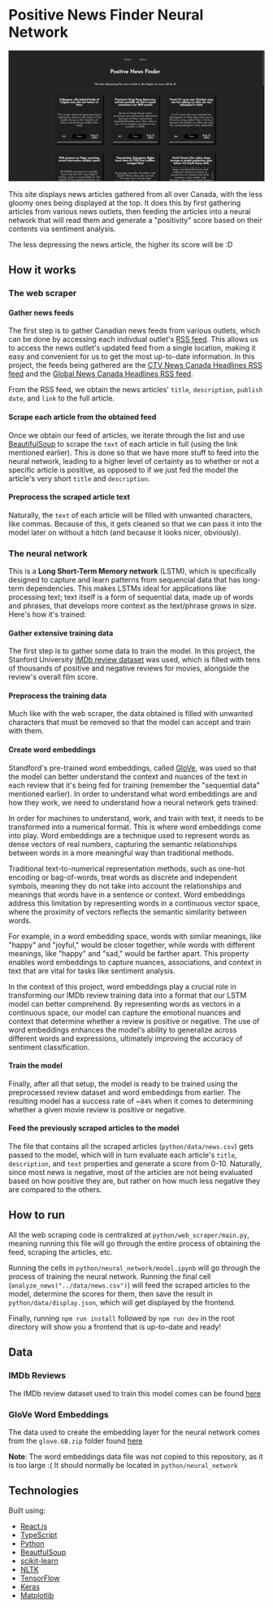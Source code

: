 # Positive News Finder Neural Network

![newspic](./src/assets/newspic.png)

This site displays news articles gathered from all over Canada, with the less gloomy ones being displayed at the top. It does this by first gathering articles from various news outlets, then feeding the articles into a neural network that will read them and generate a "positivity" score based on their contents via sentiment analysis.

The less depressing the news article, the higher its score will be :D

## How it works

### The web scraper

#### Gather news feeds

The first step is to gather Canadian news feeds from various outlets, which can be done by accessing each indivdual outlet's [RSS feed](https://en.wikipedia.org/wiki/RSS). This allows us to access the news outlet's updated feed from a single location, making it easy and convenient for us to get the most up-to-date information. In this project, the feeds being gathered are the [CTV News Canada Headlines RSS feed](https://www.ctvnews.ca/rss/ctvnews-ca-canada-public-rss-1.822284) and the [Global News Canada Headlines RSS feed](https://globalnews.ca/canada/feed/).

From the RSS feed, we obtain the news articles' `title`, `description`, `publish date`, and `link` to the full article.

#### Scrape each article from the obtained feed

Once we obtain our feed of articles, we iterate through the list and use [BeautifulSoup](https://pypi.org/project/beautifulsoup4/) to scrape the `text` of each article in full (using the link mentioned earlier). This is done so that we have more stuff to feed into the neural network, leading to a higher level of certainty as to whether or not a specific article is positive, as opposed to if we just fed the model the article's very short `title` and `description`.

#### Preprocess the scraped article text

Naturally, the `text` of each article will be filled with unwanted characters, like commas. Because of this, it gets cleaned so that we can pass it into the model later on without a hitch (and because it looks nicer, obviously).

### The neural network

This is a **Long Short-Term Memory network** (LSTM), which is specifically designed to capture and learn patterns from sequencial data that has long-term dependencies. This makes LSTMs ideal for applications like processing text; text itself is a form of sequential data, made up of words and phrases, that develops more context as the text/phrase grows in size. Here's how it's trained:

#### Gather extensive training data

The first step is to gather some data to train the model. In this project, the Stanford University [IMDb review dataset](http://ai.stanford.edu/~amaas/data/sentiment/) was used, which is filled with tens of thousands of positive and negative reviews for movies, alongside the review's overall film score.

#### Preprocess the training data

Much like with the web scraper, the data obtained is filled with unwanted characters that must be removed so that the model can accept and train with them.

#### Create word embeddings

Standford's pre-trained word embeddings, called [GloVe](https://nlp.stanford.edu/projects/glove/), was used so that the model can better understand the context and nuances of the text in each review that it's being fed for training (remember the "sequential data" mentioned earlier). In order to understand what word embeddings are and how they work, we need to understand how a neural network gets trained:

In order for machines to understand, work, and train with text, it needs to be transformed into a numerical format. This is where word embeddings come into play. Word embeddings are a technique used to represent words as dense vectors of real numbers, capturing the semantic relationships between words in a more meaningful way than traditional methods.

Traditional text-to-numerical representation methods, such as one-hot encoding or bag-of-words, treat words as discrete and independent symbols, meaning they do not take into account the relationships and meanings that words have in a sentence or context. Word embeddings address this limitation by representing words in a continuous vector space, where the proximity of vectors reflects the semantic similarity between words.

For example, in a word embedding space, words with similar meanings, like "happy" and "joyful," would be closer together, while words with different meanings, like "happy" and "sad," would be farther apart. This property enables word embeddings to capture nuances, associations, and context in text that are vital for tasks like sentiment analysis.

In the context of this project, word embeddings play a crucial role in transforming our IMDb review training data into a format that our LSTM model can better comprehend. By representing words as vectors in a continuous space, our model can capture the emotional nuances and context that determine whether a review is positive or negative. The use of word embeddings enhances the model's ability to generalize across different words and expressions, ultimately improving the accuracy of sentiment classification.

#### Train the model

Finally, after all that setup, the model is ready to be trained using the preprocessed review dataset and word embeddings from earlier. The resulting model has a success rate of ~`84%` when it comes to determining whether a given movie review is positive or negative.

#### Feed the previously scraped articles to the model

The file that contains all the scraped articles (`python/data/news.csv`) gets passed to the model, which will in turn evaluate each article's `title`, `description`, and `text` properties and generate a score from 0-10. Naturally, since most news is negative, most of the articles are not being evaluated based on how positive they are, but rather on how much less negative they are compared to the others.

## How to run

All the web scraping code is centralized at `python/web_scraper/main.py`, meaning running this file will go through the entire process of obtaining the feed, scraping the articles, etc.

Running the cells in `python/neural_network/model.ipynb` will go through the process of training the neural network. Running the final cell (`analyze_news("../data/news.csv")`) will feed the scraped articles to the model, determine the scores for them, then save the result in `python/data/display.json`, which will get displayed by the frontend.

Finally, running `npm run install` followed by `npm run dev` in the root directory will show you a frontend that is up-to-date and ready!

## Data

### IMDb Reviews

The IMDb review dataset used to train this model comes can be found [here](http://ai.stanford.edu/~amaas/data/sentiment/)

### GloVe Word Embeddings

The data used to create the embedding layer for the neural network comes from the `glove.6B.zip` folder found [here](https://nlp.stanford.edu/projects/glove/)

**Note**: The word embeddings data file was not copied to this repository, as it is too large :( It should normally be located in `python/neural_network`

## Technologies

Built using:

- [React.js](https://react.dev/)
- [TypeScript](https://www.typescriptlang.org/)
- [Python](https://www.python.org/)
- [BeautfulSoup](https://pypi.org/project/beautifulsoup4/)
- [scikit-learn](https://scikit-learn.org/stable/)
- [NLTK](https://www.nltk.org/)
- [TensorFlow](https://www.tensorflow.org/)
- [Keras](https://keras.io/)
- [Matplotlib](https://matplotlib.org/)
